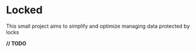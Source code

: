 # Locked

This small project aims to simplify and optimize managing data protected by locks

**// TODO**
